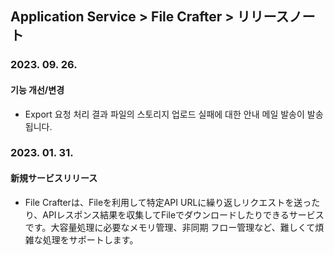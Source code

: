 ## Application Service > File Crafter > リリースノート

### 2023. 09. 26.

#### 기능 개선/변경

- Export 요청 처리 결과 파일의 스토리지 업로드 실패에 대한 안내 메일 발송이 발송됩니다.

### 2023. 01. 31.

#### 新規サービスリリース

- File Crafterは、Fileを利用して特定API URLに繰り返しリクエストを送ったり、APIレスポンス結果を収集してFileでダウンロードしたりできるサービスです。大容量処理に必要なメモリ管理、非同期
 フロー管理など、難しくて煩雑な処理をサポートします。
